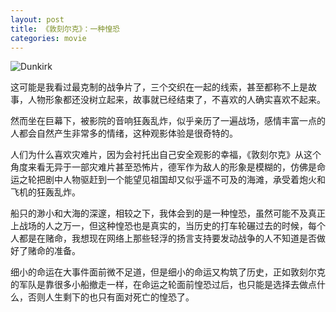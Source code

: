 ```yaml
---
layout: post
title: 《敦刻尔克》：一种惶恐
categories: movie
---
```


![Dunkirk](https://img3.doubanio.com/view/movie_poster_cover/lpst/public/p2494950714.webp)

这可能是我看过最克制的战争片了，三个交织在一起的线索，甚至都称不上是故事，人物形象都还没树立起来，故事就已经结束了，不喜欢的人确实喜欢不起来。

然而坐在巨幕下，被影院的音响狂轰乱炸，似乎亲历了一遍战场，感情丰富一点的人都会自然产生非常多的情绪，这种观影体验是很奇特的。

人们为什么喜欢灾难片，因为会衬托出自己安全观影的幸福，《敦刻尔克》从这个角度来看无异于一部灾难片甚至恐怖片，德军作为敌人的形象是模糊的，仿佛是命运之轮把剧中人物驱赶到一个能望见祖国却又似乎遥不可及的海滩，承受着炮火和飞机的狂轰乱炸。

船只的渺小和大海的深邃，相较之下，我体会到的是一种惶恐，虽然可能不及真正上战场的人之万一，但这种惶恐也是真实的，当历史的打车轮碾过去的时候，每个人都是在赌命，我想现在网络上那些轻浮的扬言支持要发动战争的人不知道是否做好了赌命的准备。

细小的命运在大事件面前微不足道，但是细小的命运又构筑了历史，正如敦刻尔克的军队是靠很多小船撤走一样，在命运之轮面前惶恐过后，也只能是选择去做点什么，否则人生剩下的也只有面对死亡的惶恐了。




